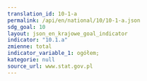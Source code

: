 ```yaml
---
translation_id: 10-1-a
permalink: /api/en/national/10/10-1-a.json
sdg_goal: 10
layout: json_en_krajowe_goal_indicator
indicator: "10.1.a"
zmienne: total
indicator_variable_1: ogółem;
kategorie: null
source_url: www.stat.gov.pl
---
```

